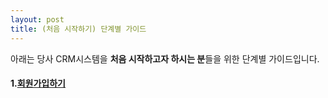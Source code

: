 ```yaml
---
layout: post
title: (처음 시작하기) 단계별 가이드
---
```


아래는 당사 CRM시스템을 **처음 시작하고자 하시는 분**들을 위한 단계별 가이드입니다.

#### 1.[회원가입하기]({{site.baseurl}}/Signup)